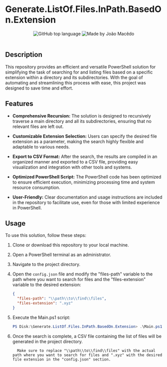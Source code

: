 # Generate.ListOf.Files.InPath.BasedOn.Extension
<div align="center">
  <img alt="GitHub top language" src="https://img.shields.io/github/languages/top/joaomacedx/Generate-ListOf-Files-InPath?style=flat" >
  <img alt="Made by João Macêdo" src="https://img.shields.io/badge/made%20by-João%20Macêdo-blue">
 </div>
<br>

## Description

This repository provides an efficient and versatile PowerShell solution for simplifying the task of searching for and listing files based on a specific extension within a directory and its subdirectories. With the goal of automating and streamlining this process with ease, this project was designed to save time and effort.

## Features

- **Comprehensive Recursion:** The solution is designed to recursively traverse a main directory and all its subdirectories, ensuring that no relevant files are left out.

- **Customizable Extension Selection:** Users can specify the desired file extension as a parameter, making the search highly flexible and adaptable to various needs.

- **Export to CSV Format:** After the search, the results are compiled in an organized manner and exported to a CSV file, providing easy visualization and integration with other tools and systems.

- **Optimized PowerShell Script:** The PowerShell code has been optimized to ensure efficient execution, minimizing processing time and system resource consumption.

- **User-Friendly:** Clear documentation and usage instructions are included in the repository to facilitate use, even for those with limited experience in PowerShell.

## Usage

To use this solution, follow these steps:

1. Clone or download this repository to your local machine.

2. Open a PowerShell terminal as an administrator.

3. Navigate to the project directory.

4. Open the `config.json` file and modify the "files-path" variable to the path where you want to search for files and the "files-extension" variable to the desired extension:

   ``` json
   {
     "files-path": "\\path\\to\\find\\files",
     "files-extension": ".xyz"
   }
   ```

5. Execute the Main.ps1 script:
    ``` powershell
    PS Disk:\Generate.ListOf.Files.InPath.BasedOn.Extension> .\Main.ps1
   ```
6. Once the search is complete, a CSV file containing the list of files will be generated in the project directory.
   
         Make sure to replace "\\path\\to\\find\\files" with the actual path where you want to search for files and ".xyz" with the desired file extension in the "config.json" section.
